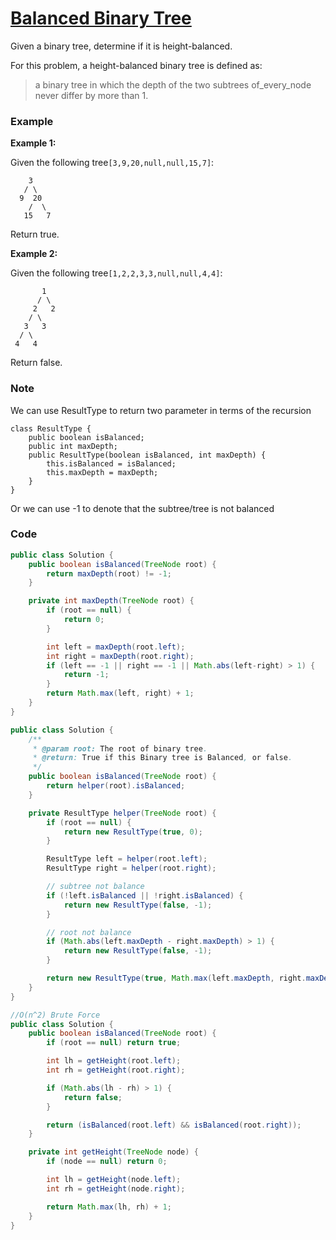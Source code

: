 # [Balanced Binary Tree](/tree/balanced-binary-tree.md)

Given a binary tree, determine if it is height-balanced.

For this problem, a height-balanced binary tree is defined as:

> a binary tree in which the depth of the two subtrees of\_every\_node never differ by more than 1.

### Example

**Example 1:**

Given the following tree`[3,9,20,null,null,15,7]`:

```
    3
   / \
  9  20
    /  \
   15   7
```

Return true.

**Example 2:**

Given the following tree`[1,2,2,3,3,null,null,4,4]`:

```
       1
      / \
     2   2
    / \
   3   3
  / \
 4   4
```

Return false.

### Note

We can use ResultType to return two parameter in terms of the recursion

```
class ResultType {
    public boolean isBalanced;
    public int maxDepth;
    public ResultType(boolean isBalanced, int maxDepth) {
        this.isBalanced = isBalanced;
        this.maxDepth = maxDepth;
    }
}
```

Or we can use -1 to denote that the subtree/tree is not balanced

### Code

```java
public class Solution {
    public boolean isBalanced(TreeNode root) {
        return maxDepth(root) != -1;
    }

    private int maxDepth(TreeNode root) {
        if (root == null) {
            return 0;
        }

        int left = maxDepth(root.left);
        int right = maxDepth(root.right);
        if (left == -1 || right == -1 || Math.abs(left-right) > 1) {
            return -1;
        }
        return Math.max(left, right) + 1;
    }
}
```

```java
public class Solution {
    /**
     * @param root: The root of binary tree.
     * @return: True if this Binary tree is Balanced, or false.
     */
    public boolean isBalanced(TreeNode root) {
        return helper(root).isBalanced;
    }

    private ResultType helper(TreeNode root) {
        if (root == null) {
            return new ResultType(true, 0);
        }

        ResultType left = helper(root.left);
        ResultType right = helper(root.right);

        // subtree not balance
        if (!left.isBalanced || !right.isBalanced) {
            return new ResultType(false, -1);
        }

        // root not balance
        if (Math.abs(left.maxDepth - right.maxDepth) > 1) {
            return new ResultType(false, -1);
        }

        return new ResultType(true, Math.max(left.maxDepth, right.maxDepth) + 1);
    }
}
```

```java
//O(n^2) Brute Force
public class Solution {
    public boolean isBalanced(TreeNode root) {
        if (root == null) return true;

        int lh = getHeight(root.left);
        int rh = getHeight(root.right);

        if (Math.abs(lh - rh) > 1) {
            return false;
        }

        return (isBalanced(root.left) && isBalanced(root.right));
    }

    private int getHeight(TreeNode node) {
        if (node == null) return 0;

        int lh = getHeight(node.left);
        int rh = getHeight(node.right);

        return Math.max(lh, rh) + 1;
    }
}
```



